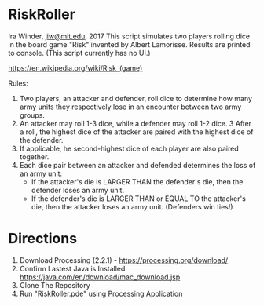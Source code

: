 # RiskRoller
Ira Winder, jiw@mit.edu, 2017
This script simulates two players rolling dice in the board game "Risk" invented by Albert Lamorisse. 
Results are printed to console. (This script currently has no UI.)

https://en.wikipedia.org/wiki/Risk_(game)

Rules:
1. Two players, an attacker and defender, roll dice to determine how many army units they respectively lose in an encounter between two army groups.
2. An attacker may roll 1-3 dice, while a defender may roll 1-2 dice.
3  After a roll, the highest dice of the attacker are paired with the highest dice of the defender. 
4. If applicable, he second-highest dice of each player are also paired together.
5. Each dice pair between an attacker and defended determines the loss of an army unit:  
   - If the attacker's die is LARGER THAN the defender's die, then the defender loses an army unit.
   - If the defender's die is LARGER THAN or EQUAL TO the attacker's die, then the attacker loses an army unit. (Defenders win ties!)

# Directions
1. Download Processing (2.2.1) - https://processing.org/download/
2. Confirm Lastest Java is Installed https://java.com/en/download/mac_download.jsp
3. Clone The Repository
4. Run "RiskRoller.pde" using Processing Application
